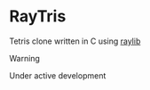 # RayTris

Tetris clone written in C using [raylib](https://www.raylib.com/)

> [!WARNING]
> Under active development
